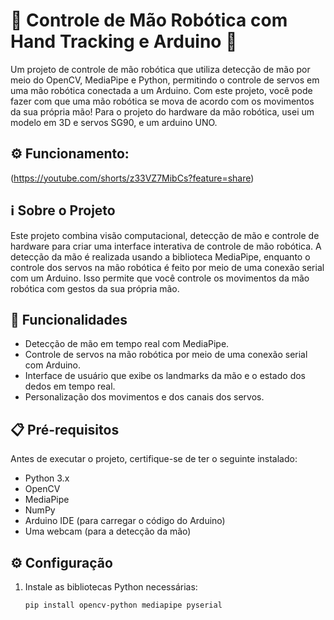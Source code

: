 # 🤖 Controle de Mão Robótica com Hand Tracking e Arduino 🤚

Um projeto de controle de mão robótica que utiliza detecção de mão por meio do OpenCV, MediaPipe e Python, permitindo o controle de servos em uma mão robótica conectada a um Arduino. Com este projeto, você pode fazer com que uma mão robótica se mova de acordo com os movimentos da sua própria mão!
Para o projeto do hardware da mão robótica, usei um modelo em 3D e servos SG90, e um arduino UNO.

## ⚙️ Funcionamento: 
(https://youtube.com/shorts/z33VZ7MibCs?feature=share)


## ℹ️ Sobre o Projeto

Este projeto combina visão computacional, detecção de mão e controle de hardware para criar uma interface interativa de controle de mão robótica. A detecção da mão é realizada usando a biblioteca MediaPipe, enquanto o controle dos servos na mão robótica é feito por meio de uma conexão serial com um Arduino. Isso permite que você controle os movimentos da mão robótica com gestos da sua própria mão.

## 🚀 Funcionalidades

- Detecção de mão em tempo real com MediaPipe.
- Controle de servos na mão robótica por meio de uma conexão serial com Arduino.
- Interface de usuário que exibe os landmarks da mão e o estado dos dedos em tempo real.
- Personalização dos movimentos e dos canais dos servos.

## 📋 Pré-requisitos

Antes de executar o projeto, certifique-se de ter o seguinte instalado:

- Python 3.x
- OpenCV
- MediaPipe
- NumPy
- Arduino IDE (para carregar o código do Arduino)
- Uma webcam (para a detecção da mão)

## ⚙️ Configuração

1. Instale as bibliotecas Python necessárias:

   ```bash
   pip install opencv-python mediapipe pyserial
